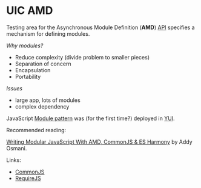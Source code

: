 # UIC AMD

Testing area for the Asynchronous Module Definition (**AMD**) [API](https://github.com/amdjs/amdjs-api/wiki/AMD) specifies a mechanism for defining modules.

_Why modules?_

  * Reduce complexity (divide problem to smaller pieces) 
  * Separation of concern
  * Encapsulation
  * Portability

_Issues_

  * large app, lots of modules
  * complex dependency


JavaScript [Module pattern](http://yuiblog.com/blog/2007/06/12/module-pattern/) was (for the first time?) deployed in [YUI](http://developer.yahoo.com/yui/).

Recommended reading:

[Writing Modular JavaScript With AMD, CommonJS & ES Harmony](http://addyosmani.com/writing-modular-js/) by Addy Osmani.

Links:

  * [CommonJS](http://www.commonjs.org/specs/)
  * [RequireJS](http://requirejs.org/docs/whyamd.html)